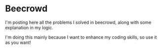 # Beecrowd
I'm posting here all the problems I solved in beecrowd, along with some explanation in my logic.

I'm doing this mainly because I want to enhance my coding skills, so use it as you want!
